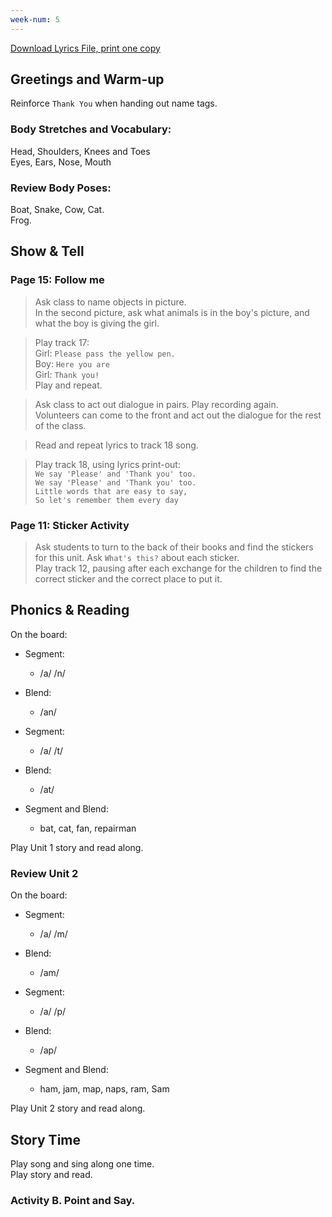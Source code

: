 ```yaml
---
week-num: 5
---
```


<a class="button" href="https://drive.google.com/open?id=0B2udwoaMmP7hNk9lMm83RGhNUU0">Download Lyrics File, print one copy</a>

## Greetings and Warm-up

Reinforce `Thank You` when handing out name tags.

### Body Stretches and Vocabulary:

Head, Shoulders, Knees and Toes  
Eyes, Ears, Nose, Mouth  

### Review Body Poses:

Boat, Snake, Cow, Cat.  
Frog.

## Show & Tell

### Page 15: Follow me

> Ask class to name objects in picture.  
> In the second picture, ask what animals is in the boy's picture, and what the boy is giving the girl.

> Play track 17:  
> Girl: `Please pass the yellow pen.`  
> Boy: `Here you are`  
> Girl: `Thank you!`  
> Play and repeat.

> Ask class to act out dialogue in pairs. Play recording again.  
> Volunteers can come to the front and act out the dialogue for the rest of the class.

> Read and repeat lyrics to track 18 song.

> Play track 18, using lyrics print-out:  
> `We say 'Please' and 'Thank you' too.`  
> `We say 'Please' and 'Thank you' too.`  
> `Little words that are easy to say,`  
> `So let's remember them every day`

### Page 11: Sticker Activity

> Ask students to turn to the back of their books and find the stickers for this unit. Ask `What's this?` about each sticker.  
> Play track 12, pausing after each exchange for the children to find the correct sticker and the correct place to put it.

## Phonics & Reading

On the board:

- Segment:
  - /a/ /n/
- Blend:
  - /an/

- Segment:
  - /a/ /t/
- Blend:
  - /at/

- Segment and Blend:
  - bat, cat, fan, repairman

Play Unit 1 story and read along.

### Review Unit 2

On the board:

- Segment:
  - /a/ /m/
- Blend:
  - /am/

- Segment:
  - /a/ /p/
- Blend:
  - /ap/

- Segment and Blend:
  - ham, jam, map, naps, ram, Sam

Play Unit 2 story and read along.

## Story Time

Play song and sing along one time.  
Play story and read.

### Activity B. Point and Say.



